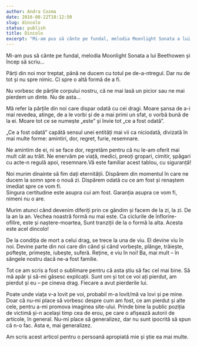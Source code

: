```yaml
---
author: Andra Cozma
date: 2016-08-22T18:12:50
slug: dincolo
status: publish
title: Dincolo
excerpt: "Mi-am pus să cânte pe fundal, melodia Moonlight Sonata a lui Beethowen și încep să scriu… Părți din noi mor  "
---
```

Mi-am pus să cânte pe fundal, melodia Moonlight Sonata a lui Beethowen și încep să scriu…

Părți din noi mor treptat, până ne ducem cu totul pe de-a-ntregul. Dar nu de tot și nu spre nimic. Ci spre o altă formă de a fi.

Nu vorbesc de părțile corpului nostru, că ne mai lasă un picior sau ne mai pierdem un dinte. Nu de asta…

Mă refer la părțile din noi care dispar odată cu cei dragi. Moare șansa de a-i mai revedea, atinge, de a le vorbi și de a mai primi un sfat, o vorbă bună de la ei. Moare tot ce se numește „este” și învie tot „ce a fost odată”.

„Ce a fost odată” capătă sensul unei entități mai vii ca niciodată, divizată în mai multe forme: amintiri, dor, regret, furie, resemnare.

Ne amintim de ei, ni se face dor, regretăm pentru că nu le-am oferit mai mult cât au trăit. Ne enervăm pe viață, medici, preoți gropari, cimitir, șpăgari cu acte-n regulă apoi, resemnare.Vă este familiar acest tablou, cu siguranță!

Noi murim dinainte să fim dați eternității. Dispărem din momentul în care ne ducem la somn spre o nouă zi. Dispărem odată cu ce am fost și renaștem imediat spre ce vom fi.  
Singura certitudine este asupra cui am fost. Garanția asupra ce vom fi, nimeni nu o are.

Murim atunci când devenim diferiți prin ce gândim și facem de la zi, la zi. De la an la an. Vechea noastră formă nu mai este. Ca ciclurile de înflorire-ofilire, este și naștere-moartea, Sunt tranziții de la o formă la alta. Acesta este acel dincolo!

De la condiția de mort a celui drag, se trece la una de viu. El devine viu în noi. Devine parte din noi care din când și când vorbește, plânge, trăiește, poftește, primește, iubește, suferă. Reține, e viu în noi! Ba, mai mult – în sângele nostru dacă ne-a fost familie.

Tot ce am scris a fost o sublimare pentru că asta știu să fac cel mai bine. Să mă apăr și să-mi găsesc explicații. Sunt om și tot ce voi ați pierdut, am pierdut și eu – pe cineva drag. Fiecare a avut pierderile lui.

Poate unde viața v-a lovit pe voi, probabil m-a lovit/mă va lovi și pe mine. Doar că nu-mi place să vorbesc despre cum am fost, ce am pierdut și alte cele, pentru a-mi promova imaginea site-ului. Prinde bine la public poziția de victimă și-n același timp cea de erou, pe care o afișează autorii de articole, în general. Nu-mi place să generalizez, dar nu sunt ipocrită să spun că n-o fac. Asta e, mai generalizez.

Am scris acest articol pentru o persoană apropiată mie și știe ea mai multe.
    